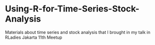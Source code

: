 # Using-R-for-Time-Series-Stock-Analysis
Materials about time series and stock analysis that I brought in my talk in RLadies Jakarta 11th Meetup
